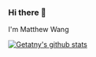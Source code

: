 ### Hi there 👋

<!--
**getatny/getatny** is a ✨ _special_ ✨ repository because its `README.md` (this file) appears on your GitHub profile.

Here are some ideas to get you started:

- 🔭 I’m currently working on ...
- 🌱 I’m currently learning ...
- 👯 I’m looking to collaborate on ...
- 🤔 I’m looking for help with ...
- 💬 Ask me about ...
- 📫 How to reach me: ...
- 😄 Pronouns: ...
- ⚡ Fun fact: ...
-->

I'm Matthew Wang

[![Getatny's github stats](https://github-readme-stats.vercel.app/api?username=getatny)](https://github.com/anuraghazra/github-readme-stats)
